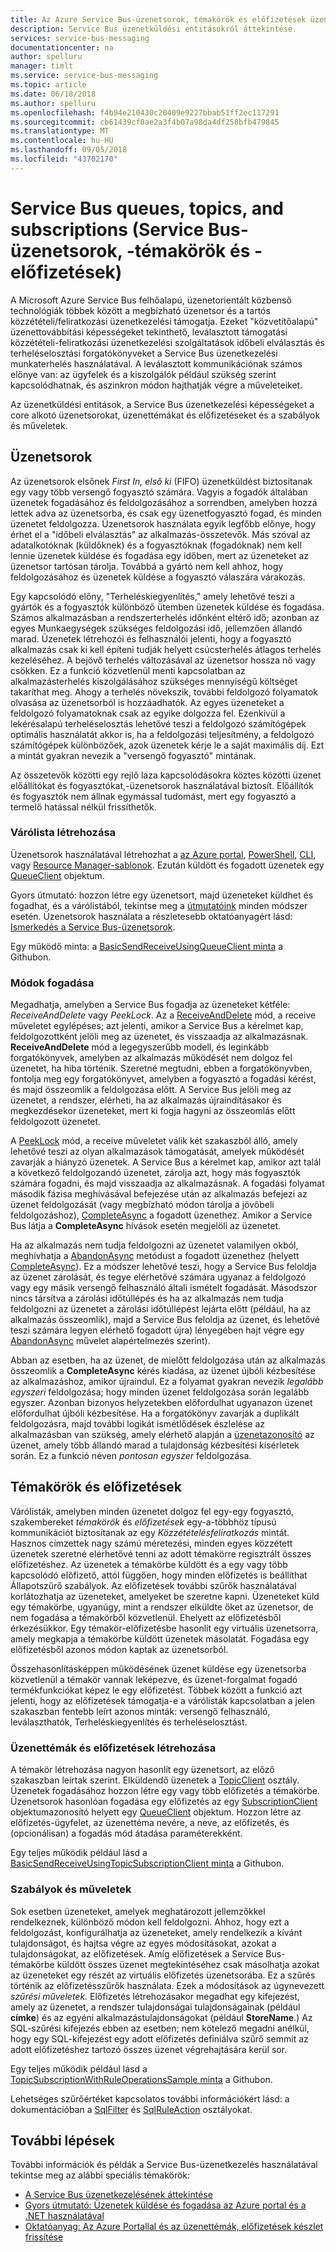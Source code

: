 ```yaml
---
title: Az Azure Service Bus-üzenetsorok, témakörök és előfizetések üzenetkezelés áttekintése |} A Microsoft Docs
description: Service Bus üzenetküldési entitásokról áttekintése.
services: service-bus-messaging
documentationcenter: na
author: spelluru
manager: timlt
ms.service: service-bus-messaging
ms.topic: article
ms.date: 06/18/2018
ms.author: spelluru
ms.openlocfilehash: f4b94e210430c20409e9227bbab51ff2ec117291
ms.sourcegitcommit: cb61439cf0ae2a3f4b07a98da4df258bfb479845
ms.translationtype: MT
ms.contentlocale: hu-HU
ms.lasthandoff: 09/05/2018
ms.locfileid: "43702170"
---
```

# <a name="service-bus-queues-topics-and-subscriptions"></a>Service Bus queues, topics, and subscriptions (Service Bus-üzenetsorok, -témakörök és -előfizetések)

A Microsoft Azure Service Bus felhőalapú, üzenetorientált közbenső technológiák többek között a megbízható üzenetsor és a tartós közzétételi/feliratkozási üzenetkezelési támogatja. Ezeket "közvetítőalapú" üzenettovábbítási képességeket tekinthető, leválasztott támogatási közzétételi-feliratkozási üzenetkezelési szolgáltatások időbeli elválasztás és terheléselosztási forgatókönyveket a Service Bus üzenetkezelési munkaterhelés használatával. A leválasztott kommunikációnak számos előnye van: az ügyfelek és a kiszolgálók például szükség szerint kapcsolódhatnak, és aszinkron módon hajthatják végre a műveleteiket.

Az üzenetküldési entitások, a Service Bus üzenetkezelési képességeket a core alkotó üzenetsorokat, üzenettémákat és előfizetéseket és a szabályok és műveletek.

## <a name="queues"></a>Üzenetsorok

Az üzenetsorok elsőnek *First In, első ki* (FIFO) üzenetküldést biztosítanak egy vagy több versengő fogyasztó számára. Vagyis a fogadók általában üzenetek fogadásához és feldolgozásához a sorrendben, amelyben hozzá lettek adva az üzenetsorba, és csak egy üzenetfogyasztó fogad, és minden üzenetet feldolgozza. Üzenetsorok használata egyik legfőbb előnye, hogy érhet el a "időbeli elválasztás" az alkalmazás-összetevők. Más szóval az adatalkotóknak (küldőknek) és a fogyasztóknak (fogadóknak) nem kell lennie üzenetek küldése és fogadása egy időben, mert az üzeneteket az üzenetsor tartósan tárolja. Továbbá a gyártó nem kell ahhoz, hogy feldolgozásához és üzenetek küldése a fogyasztó válaszára várakozás.

Egy kapcsolódó előny, "Terheléskiegyenlítés," amely lehetővé teszi a gyártók és a fogyasztók különböző ütemben üzenetek küldése és fogadása. Számos alkalmazásban a rendszerterhelés időnként eltérő idő; azonban az egyes Munkaegységek szükséges feldolgozási idő, jellemzően állandó marad. Üzenetek létrehozói és felhasználói jelenti, hogy a fogyasztó alkalmazás csak ki kell építeni tudják helyett csúcsterhelés átlagos terhelés kezeléséhez. A bejövő terhelés változásával az üzenetsor hossza nő vagy csökken. Ez a funkció közvetlenül menti kapcsolatban az alkalmazásterhelés kiszolgálásához szükséges mennyiségű költséget takaríthat meg. Ahogy a terhelés növekszik, további feldolgozó folyamatok olvasása az üzenetsorból is hozzáadhatók. Az egyes üzeneteket a feldolgozó folyamatoknak csak az egyike dolgozza fel. Ezenkívül a lekérésalapú terheléselosztás lehetővé teszi a feldolgozó számítógépek optimális használatát akkor is, ha a feldolgozási teljesítmény, a feldolgozó számítógépek különbözőek, azok üzenetek kérje le a saját maximális díj. Ezt a mintát gyakran nevezik a "versengő fogyasztó" mintának.

Az összetevők közötti egy rejlő laza kapcsolódásokra köztes közötti üzenet előállítókat és fogyasztókat,-üzenetsorok használatával biztosít. Előállítók és fogyasztók nem állnak egymással tudomást, mert egy fogyasztó a termelő hatással nélkül frissíthetők.

### <a name="create-queues"></a>Várólista létrehozása

Üzenetsorok használatával létrehozhat a [az Azure portal](service-bus-quickstart-portal.md), [PowerShell](service-bus-quickstart-powershell.md), [CLI](service-bus-quickstart-cli.md), vagy [Resource Manager-sablonok](service-bus-resource-manager-namespace-queue.md). Ezután küldött és fogadott üzenetek egy [QueueClient](/dotnet/api/microsoft.azure.servicebus.queueclient) objektum. 

Gyors útmutató: hozzon létre egy üzenetsort, majd üzeneteket küldhet és fogadhat, és a várólistából, tekintse meg a [útmutatóink](service-bus-quickstart-portal.md) minden módszer esetén. Üzenetsorok használata a részletesebb oktatóanyagért lásd: [Ismerkedés a Service Bus-üzenetsorok](service-bus-dotnet-get-started-with-queues.md). 

Egy működő minta: a [BasicSendReceiveUsingQueueClient minta](https://github.com/Azure/azure-service-bus/tree/master/samples/DotNet/GettingStarted/Microsoft.Azure.ServiceBus/BasicSendReceiveUsingQueueClient) a Githubon.

### <a name="receive-modes"></a>Módok fogadása

Megadhatja, amelyben a Service Bus fogadja az üzeneteket kétféle: *ReceiveAndDelete* vagy *PeekLock*. Az a [ReceiveAndDelete](/dotnet/api/microsoft.azure.servicebus.receivemode) mód, a receive műveletet egylépéses; azt jelenti, amikor a Service Bus a kérelmet kap, feldolgozottként jelöli meg az üzenetet, és visszaadja az alkalmazásnak. **ReceiveAndDelete** mód a legegyszerűbb modell, és leginkább forgatókönyvek, amelyben az alkalmazás működését nem dolgoz fel üzenetet, ha hiba történik. Szeretné megtudni, ebben a forgatókönyvben, fontolja meg egy forgatókönyvet, amelyben a fogyasztó a fogadási kérést, és majd összeomlik a feldolgozása előtt. A Service Bus jelöli meg az üzenetet, a rendszer, elérheti, ha az alkalmazás újraindításakor és megkezdésekor üzeneteket, mert ki fogja hagyni az összeomlás előtt feldolgozott üzenetet.

A [PeekLock](/dotnet/api/microsoft.azure.servicebus.receivemode) mód, a receive műveletet válik két szakaszból álló, amely lehetővé teszi az olyan alkalmazások támogatását, amelyek működését zavarják a hiányzó üzenetek. A Service Bus a kérelmet kap, amikor azt talál a következő feldolgozandó üzenetet, zárolja azt, hogy más fogyasztók számára fogadni, és majd visszaadja az alkalmazásnak. A fogadási folyamat második fázisa meghívásával befejezése után az alkalmazás befejezi az üzenet feldolgozását (vagy megbízható módon tárolja a jövőbeli feldolgozáshoz), [CompleteAsync](/dotnet/api/microsoft.azure.servicebus.queueclient.completeasync) a fogadott üzenethez. Amikor a Service Bus látja a **CompleteAsync** hívások esetén megjelöli az üzenetet.

Ha az alkalmazás nem tudja feldolgozni az üzenetet valamilyen okból, meghívhatja a [AbandonAsync](/dotnet/api/microsoft.azure.servicebus.queueclient.abandonasync) metódust a fogadott üzenethez (helyett [CompleteAsync](/dotnet/api/microsoft.azure.servicebus.queueclient.completeasync)). Ez a módszer lehetővé teszi, hogy a Service Bus feloldja az üzenet zárolását, és tegye elérhetővé számára ugyanaz a feldolgozó vagy egy másik versengő felhasználó általi ismételt fogadását. Másodszor nincs társítva a zárolási időtúllépés és ha az alkalmazás nem tudja feldolgozni az üzenetet a zárolási időtúllépést lejárta előtt (például, ha az alkalmazás összeomlik), majd a Service Bus feloldja az üzenet, és lehetővé teszi számára legyen elérhető fogadott újra) lényegében hajt végre egy [AbandonAsync](/dotnet/api/microsoft.azure.servicebus.queueclient.abandonasync) művelet alapértelmezés szerint).

Abban az esetben, ha az üzenet, de mielőtt feldolgozása után az alkalmazás összeomlik a **CompleteAsync** kérés kiadása, az üzenet újbóli kézbesítése az alkalmazáshoz, amikor újraindul. Ez a folyamat gyakran nevezik *legalább egyszeri* feldolgozása; hogy minden üzenet feldolgozása során legalább egyszer. Azonban bizonyos helyzetekben előfordulhat ugyanazon üzenet előfordulhat újbóli kézbesítése. Ha a forgatókönyv zavarják a duplikált feldolgozásra, majd további logikát ismétlődések észlelése az alkalmazásban van szükség, amely elérhető alapján a [üzenetazonosító](/dotnet/api/microsoft.azure.servicebus.message.messageid) az üzenet, amely több állandó marad a tulajdonság kézbesítési kísérletek során. Ez a funkció néven *pontosan egyszer* feldolgozása.

## <a name="topics-and-subscriptions"></a>Témakörök és előfizetések

Várólisták, amelyben minden üzenetet dolgoz fel egy-egy fogyasztó, szakembereket *témakörök* és *előfizetések* egy-a-többhöz típusú kommunikációt biztosítanak az egy *Közzétételésfeliratkozás* mintát. Hasznos címzettek nagy számú méretezési, minden egyes közzétett üzenetek szeretné elérhetővé tenni az adott témakörre regisztrált összes előfizetéshez. Az üzenetek a témakörbe küldött és a egy vagy több kapcsolódó előfizető, attól függően, hogy minden előfizetés is beállíthat Állapotszűrő szabályok. Az előfizetések további szűrők használatával korlátozhatja az üzeneteket, amelyeket be szeretne kapni. Üzeneteket küld egy témakörbe, ugyanúgy, mint a rendszer elküldte őket az üzenetsor, de nem fogadása a témakörből közvetlenül. Ehelyett az előfizetésből érkezésükkor. Egy témakör-előfizetésbe hasonlít egy virtuális üzenetsorra, amely megkapja a témakörbe küldött üzenetek másolatát. Fogadása egy előfizetésből azonos módon kaptak az üzenetsorból.

Összehasonlításképpen működésének üzenet küldése egy üzenetsorba közvetlenül a témakör vannak leképezve, és üzenet-forgalmat fogadó termékfunkciókat képez le egy előfizetést. Többek között a funkció azt jelenti, hogy az előfizetések támogatja-e a várólisták kapcsolatban a jelen szakaszban fentebb leírt azonos minták: versengő felhasználó, leválaszthatók, Terheléskiegyenlítés és terheléselosztást.

### <a name="create-topics-and-subscriptions"></a>Üzenettémák és előfizetések létrehozása

A témakör létrehozása nagyon hasonlít egy üzenetsort, az előző szakaszban leírtak szerint. Elküldendő üzenetek a [TopicClient](/dotnet/api/microsoft.azure.servicebus.topicclient) osztály. Üzenetek fogadásához hozzon létre egy vagy több előfizetés a témakörbe. Üzenetsorok hasonlóan fogadása egy előfizetés az egy [SubscriptionClient](/dotnet/api/microsoft.azure.servicebus.subscriptionclient) objektumazonosító helyett egy [QueueClient](/dotnet/api/microsoft.azure.servicebus.queueclient) objektum. Hozzon létre az előfizetés-ügyfelet, az üzenettéma nevére, a neve, az előfizetés, és (opcionálisan) a fogadás mód átadása paraméterekként. 

Egy teljes működik például lásd a [BasicSendReceiveUsingTopicSubscriptionClient minta](https://github.com/Azure/azure-service-bus/tree/master/samples/DotNet/GettingStarted/Microsoft.Azure.ServiceBus/BasicSendReceiveUsingTopicSubscriptionClient) a Githubon.

### <a name="rules-and-actions"></a>Szabályok és műveletek

Sok esetben üzeneteket, amelyek meghatározott jellemzőkkel rendelkeznek, különböző módon kell feldolgozni. Ahhoz, hogy ezt a feldolgozást, konfigurálhatja az üzeneteket, amely rendelkezik a kívánt tulajdonságot, és hajtsa végre az egyes módosításokat, azokat a tulajdonságokat, az előfizetések. Amíg előfizetések a Service Bus-témakörbe küldött összes üzenet megtekintéséhez csak másolhatja azokat az üzeneteket egy részét az virtuális előfizetés üzenetsorába. Ez a szűrés történik az előfizetésszűrők használata. Ezek a módosítások az úgynevezett *szűrési műveletek*. Előfizetés létrehozásakor megadhat egy kifejezést, amely az üzenetet, a rendszer tulajdonságai tulajdonságainak (például **címke**) és az egyéni alkalmazástulajdonságokat (például  **StoreName**.) Az SQL-szűrési kifejezés ebben az esetben; nem kötelező megadni anélkül, hogy egy SQL-kifejezést egy adott előfizetés definiálva szűrő semmit az adott előfizetéshez tartozó összes üzenet végrehajtására kerül sor.

Egy teljes működik például lásd a [TopicSubscriptionWithRuleOperationsSample minta](https://github.com/Azure/azure-service-bus/tree/master/samples/DotNet/GettingStarted/Microsoft.Azure.ServiceBus/TopicSubscriptionWithRuleOperationsSample) a Githubon.

Lehetséges szűrőértéket kapcsolatos további információkért lásd: a dokumentációban a [SqlFilter](/dotnet/api/microsoft.azure.servicebus.sqlfilter) és [SqlRuleAction](/dotnet/api/microsoft.azure.servicebus.sqlruleaction) osztályokat. 

## <a name="next-steps"></a>További lépések

További információk és példák a Service Bus-üzenetkezelés használatával tekintse meg az alábbi speciális témakörök:

* [A Service Bus üzenetkezelésének áttekintése](service-bus-messaging-overview.md)
* [Gyors útmutató: Üzenetek küldése és fogadása az Azure portal és a .NET használatával](service-bus-quickstart-portal.md)
* [Oktatóanyag: Az Azure Portallal és az üzenettémák, előfizetések készlet frissítése](service-bus-tutorial-topics-subscriptions-portal.md)


